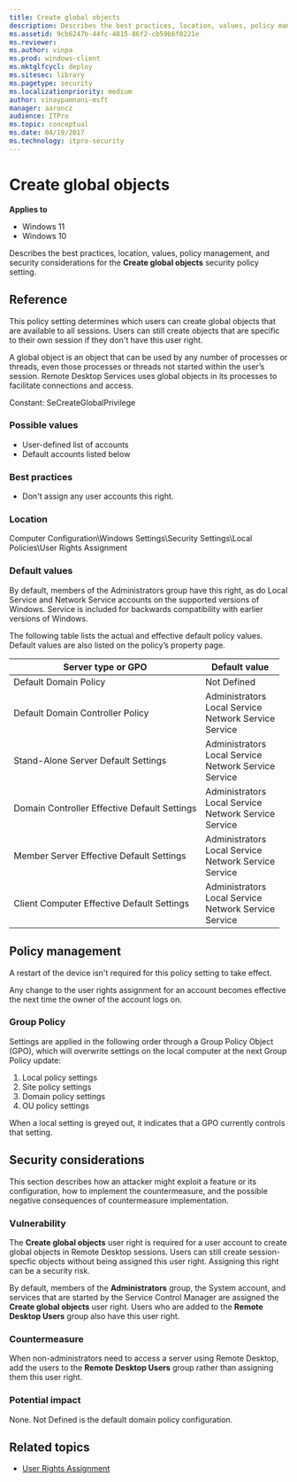 ```yaml
---
title: Create global objects 
description: Describes the best practices, location, values, policy management, and security considerations for the Create global objects security policy setting.
ms.assetid: 9cb6247b-44fc-4815-86f2-cb59b6f0221e
ms.reviewer: 
ms.author: vinpa
ms.prod: windows-client
ms.mktglfcycl: deploy
ms.sitesec: library
ms.pagetype: security
ms.localizationpriority: medium
author: vinaypamnani-msft
manager: aaroncz
audience: ITPro
ms.topic: conceptual
ms.date: 04/19/2017
ms.technology: itpro-security
---
```


# Create global objects

**Applies to**
-   Windows 11
-   Windows 10

Describes the best practices, location, values, policy management, and security considerations for the **Create global objects** security policy setting.

## Reference

This policy setting determines which users can create global objects that are available to all sessions. Users can still create objects that are specific to their own session if they don't have this user right.

A global object is an object that can be used by any number of processes or threads, even those processes or threads not started within the user’s session. Remote Desktop Services uses global objects in its processes to facilitate connections and access.

Constant: SeCreateGlobalPrivilege

### Possible values

-   User-defined list of accounts
-   Default accounts listed below

### Best practices

-   Don't assign any user accounts this right.

### Location

Computer Configuration\\Windows Settings\\Security Settings\\Local Policies\\User Rights Assignment

### Default values

By default, members of the Administrators group have this right, as do Local Service and Network Service accounts on the supported versions of Windows. Service is included for backwards compatibility with earlier versions of Windows.

The following table lists the actual and effective default policy values. Default values are also listed on the policy’s property page.

| Server type or GPO | Default value |
| - | - |
| Default Domain Policy | Not Defined | 
| Default Domain Controller Policy | Administrators<br/>Local Service<br/>Network Service<br/>Service| 
| Stand-Alone Server Default Settings | Administrators<br/>Local Service<br/>Network Service<br/>Service| 
| Domain Controller Effective Default Settings | Administrators<br/>Local Service<br/>Network Service<br/>Service| 
| Member Server Effective Default Settings | Administrators<br/>Local Service<br/>Network Service<br/>Service| 
| Client Computer Effective Default Settings | Administrators<br/>Local Service<br/>Network Service<br/>Service| 
 
## Policy management

A restart of the device isn't required for this policy setting to take effect.

Any change to the user rights assignment for an account becomes effective the next time the owner of the account logs on.

### Group Policy

Settings are applied in the following order through a Group Policy Object (GPO), which will overwrite settings on the local computer at the next Group Policy update:

1.  Local policy settings
2.  Site policy settings
3.  Domain policy settings
4.  OU policy settings

When a local setting is greyed out, it indicates that a GPO currently controls that setting.

## Security considerations

This section describes how an attacker might exploit a feature or its configuration, how to implement the countermeasure, and the possible negative consequences of countermeasure implementation.

### Vulnerability

The **Create global objects** user right is required for a user account to create global objects in Remote Desktop sessions. Users can still create session-specfic objects without being assigned this user right. Assigning this right can be a security risk.

By default, members of the **Administrators** group, the System account, and services that are started by the Service Control Manager are assigned the **Create global objects** user right. Users who are added to the **Remote Desktop Users** group also have this user right. 

### Countermeasure

When non-administrators need to access a server using Remote Desktop, add the users to the **Remote Desktop Users** group rather than assigning them this user right.

### Potential impact

None. Not Defined is the default domain policy configuration.

## Related topics

- [User Rights Assignment](user-rights-assignment.md)
